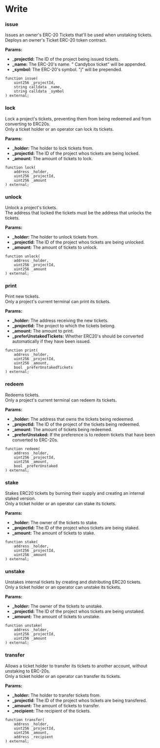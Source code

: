 # Write

### issue

Issues an owner's ERC-20 Tickets that'll be used when unstaking tickets.\
Deploys an owner's Ticket ERC-20 token contract.

**Params:**

* \_**projectId:** The ID of the project being issued tickets.
* **\_name:** The ERC-20's name. " Candybox ticket" will be appended.
* **\_symbol:** The ERC-20's symbol. "j" will be prepended.

```
function issue(
    uint256 _projectId,
    string calldata _name,
    string calldata _symbol
) external;
```

### lock

Lock a project's tickets, preventing them from being redeemed and from converting to ERC20s.\
Only a ticket holder or an operator can lock its tickets.

**Params:**

* **\_holder:** The holder to lock tickets from.
* **\_projectId:** The ID of the project whos tickets are being locked.
* **\_amount:** The amount of tickets to lock.

```
function lock(
    address _holder,
    uint256 _projectId,
    uint256 _amount
) external;
```

### unlock

Unlock a project's tickets.\
The address that locked the tickets must be the address that unlocks the tickets.

**Params:**

* **\_holder:** The holder to unlock tickets from.
* **\_projectId:** The ID of the project whos tickets are being unlocked.
* **\_amount:** The amount of tickets to unlock.

```
function unlock(
    address _holder,
    uint256 _projectId,
    uint256 _amount
) external;
```

### print

Print new tickets.\
Only a project's current terminal can print its tickets.

**Params:**

* **\_holder:** The address receiving the new tickets.
* **\_projectId:** The project to which the tickets belong.
* **\_amount:** The amount to print.
* **\_preferUnstakedTickets:** Whether ERC20's should be converted automatically if they have been issued.

```
function print(
    address _holder,
    uint256 _projectId,
    uint256 _amount,
    bool _preferUnstakedTickets
) external;
```

### redeem

Redeems tickets.\
Only a project's current terminal can redeem its tickets.

**Params:**

* **\_holder:** The address that owns the tickets being redeemed.
* **\_projectId:** The ID of the project of the tickets being redeemed.
* **\_amount:** The amount of tickets being redeemed.
* **\_preferUnstaked:** If the preference is to redeem tickets that have been converted to ERC-20s.

```
function redeem(
    address _holder,
    uint256 _projectId,
    uint256 _amount,
    bool _preferUnstaked
) external;
```

### stake

Stakes ERC20 tickets by burning their supply and creating an internal staked version.\
Only a ticket holder or an operator can stake its tickets.

**Params:**

* **\_holder:** The owner of the tickets to stake.
* **\_projectId:** The ID of the project whos tickets are being staked.
* **\_amount:** The amount of tickets to stake.

```
function stake(
    address _holder,
    uint256 _projectId,
    uint256 _amount
) external;
```

### unstake

Unstakes internal tickets by creating and distributing ERC20 tickets.\
Only a ticket holder or an operator can unstake its tickets.

**Params:**

* **\_holder:** The owner of the tickets to unstake.
* **\_projectId:** The ID of the project whos tickets are being unstaked.
* **\_amount:** The amount of tickets to unstake.

```
function unstake(
    address _holder,
    uint256 _projectId,
    uint256 _amount
) external;
```

### transfer

Allows a ticket holder to transfer its tickets to another account, without unstaking to ERC-20s.\
Only a ticket holder or an operator can transfer its tickets.

**Params:**

* **\_holder:** The holder to transfer tickets from.
* **\_projectId:** The ID of the project whos tickets are being transfered.
* **\_amount:** The amount of tickets to transfer.
* **\_recipient:** The recipient of the tickets.

```
function transfer(
    address _holder,
    uint256 _projectId,
    uint256 _amount,
    address _recipient
) external;
```
